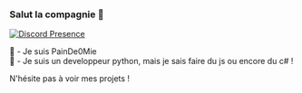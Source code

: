 ### Salut la compagnie 👋

[![Discord Presence](https://lanyard.cnrad.dev/api/625762406559121419)](https://discord.com/users/625762406559121419)

🥖 - Je suis PainDe0Mie                   
🍃 - Je suis un developpeur python, mais je sais faire du js ou encore du c# !      

N'hésite pas à voir mes projets !
